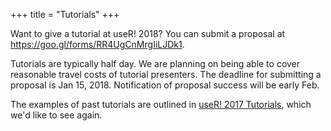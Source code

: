 +++
title = "Tutorials"
+++

Want to give a tutorial at useR! 2018? You can submit a proposal at <https://goo.gl/forms/RR4UgCnMrgIiLJDk1>.

Tutorials are typically half day. We are planning on being able to cover reasonable travel costs of tutorial presenters. The deadline for submitting a proposal is Jan 15, 2018. Notification of proposal success will be early Feb.

The examples of past tutorials are outlined in [useR! 2017 Tutorials](https://user2017.brussels/tutorials), which we'd like to see again. 
